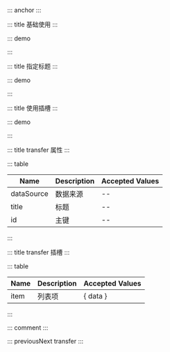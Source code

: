 ::: anchor
:::

::: title 基础使用
:::

::: demo

<template>
  <lay-transfer :dataSource="dataSource1"></lay-transfer>
</template>

<script>
import { ref } from 'vue'

export default {
  setup() {

    const dataSource1 = [{id:'1', title:'易大师'},{id:'2', title:'战争之王'}]

    return {
      dataSource1
    }
  }
}
</script>

:::

::: title 指定标题
:::

::: demo

<template>
  <lay-transfer :dataSource="dataSource2" :title="title"></lay-transfer>
</template>

<script>
import { ref } from 'vue'

export default {
  setup() {

    const dataSource2 = [{id:'1', title:'易大师'},{id:'2', title:'战争之王'}]
    const title = ['我喜欢的','我不喜欢的']


    return {
      dataSource2,
      title
    }
  }
}
</script>

:::

::: title 使用插槽
:::

::: demo

<template>
  <lay-transfer :dataSource="dataSource1">
    <template v-slot:item="{ data }">
      {{data.id}}
    </template>
  </lay-transfer>
</template>

<script>
import { ref } from 'vue'

export default {
  setup() {

    const dataSource1 = [{id:'1', title:'易大师'},{id:'2', title:'战争之王'}]

    return {
      dataSource1
    }
  }
}
</script>

:::

::: title transfer 属性
:::

::: table

| Name       | Description | Accepted Values |
| ---------- | ----------- | --------------- |
| dataSource | 数据来源    | --              |
| title      | 标题        | --              |
| id         | 主键        | --              |

:::

::: title transfer 插槽
:::

::: table

| Name | Description | Accepted Values |
| ---- | ----------- | --------------- |
| item | 列表项      | { data }        |

:::

::: comment
:::

::: previousNext transfer
:::